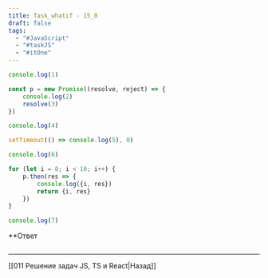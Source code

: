 ```yaml
---
title: Task_whatif - 15_0
draft: false
tags:
  - "#JavaScript"
  - "#taskJS"
  - "#itOne"
---
```

```js
console.log(1)

const p = new Promise((resolve, reject) => {
    console.log(2)
    resolve(3)
})

console.log(4)

setTimeout(() => console.log(5), 0)

console.log(6)

for (let i = 0; i < 10; i++) {
    p.then(res => {
        console.log({i, res})
        return {i, res}
    })
}

console.log(7)
```

**Ответ

```js

```

___

[[011 Решение задач JS, TS и React|Назад]]